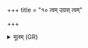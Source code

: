+++
title = "१० त्वम् उग्रस् त्वम्"

+++
<details><summary>मूलम् (GR)</summary>

त्वम् उग्रस् त्वं बली  
त्वम् एधि विवाचनम् ।  
त्वं पृतन्यतः पूर्वः  
सपत्नाꣳ अव दूनुष्व ॥ +++(Bhatt. sapatnāṃ)+++
</details>